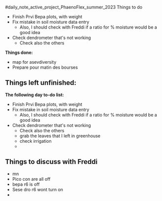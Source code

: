 #daily_note_active_project_PhaenoFlex_summer_2023
Things to do
- Finish Prvi Bepa plots, with weight
- Fix mistake in soil moisture data entry
	- Also, I should check with Freddi if a ratio for % moisture would be a good idea 
- Check dendrometer that's not working
	- Check also the others

**Things done:**
- map for asevdiversity
 - Prepare pour matin des bourses

**Things left unfinished:**
- 
**The following day to-do list:**
-  Finish Prvi Bepa plots, with weight
- Fix mistake in soil moisture data entry
	- Also, I should check with Freddi if a ratio for % moisture would be a good idea 
- Check dendrometer that's not working
	- Check also the others
	-  grab the leaves that I left in greenhouse
	- check irrigation
	- 

Things to discuss with Freddi
- 
- mn
- Pico con are all off
- bepa r6 is off
- Sese dro r6 wont turn on
-

